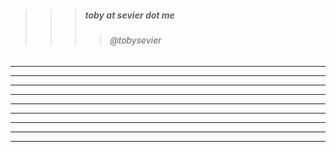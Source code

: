 

>
>>> ##### toby at sevier dot me
>>>> ###### @tobysevier


>

---
---
---
---
---
---
---
---
---
